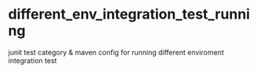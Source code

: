 # different_env_integration_test_running
junit test category &amp; maven config for running different enviroment integration test
